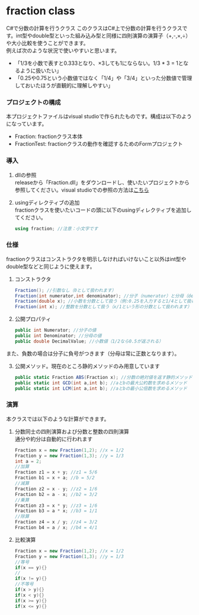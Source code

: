 # fraction class
C#で分数の計算を行うクラス
このクラスはC#上で分数の計算を行うクラスです。int型やdouble型といった組み込み型と同様に四則演算の演算子（+,-,×,÷）や大小比較を使うことができます。  
例えば次のような状況で使いやすいと思います。
* 「1/3を小数で表すと0.333となり、×3しても1にならない。1/3 * 3 = 1となるように扱いたい」
* 「0.25や0.75という小数値ではなく「1/4」や「3/4」といった分数値で管理しておいたほうが直観的に理解しやすい」

### プロジェクトの構成
本プロジェクトファイルはvisual studioで作られたものです。構成は以下のようになっています。
* Fraction: fractionクラス本体
* FractionTest: fractionクラスの動作を確認するためのFormプロジェクト

### 導入
1. dllの参照  
releaseから「Fraction.dll」をダウンロードし、使いたいプロジェクトから参照してください。visual studioでの参照の方法は[こちら](https://msdn.microsoft.com/ja-jp/library/7314433t(v=vs.90).aspx)

2. usingディレクティブの追加  
fractionクラスを使いたいコードの頭に以下のusingディレクティブを追加してください。

    ```csharp
    using fraction; //注意：小文字です
    ```

### 仕様

fractionクラスはコンストラクタを明示しなければいけないこと以外はint型やdouble型などと同じように使えます。

1. コンストラクタ

    ```csharp
    Fraction(); //引数なし（0として扱われます）
    Fraction(int numerator,int denominator); //分子（numerator）と分母（denominator）を指定。最も一般的な使い方
    Fraction(double x); //小数を分数として扱う（例:0.25を入力すると1/4として扱われます）
    Fraction(int x); //整数を分数として扱う（x/1という形の分数として扱われます）
    ```

2. 公開プロパティ

    ```csharp
    public int Numerator; //分子の値
    public int Denominator; //分母の値
    public double DecimalValue; //小数値（1/2なら0.5が返される）
    ```
また、負数の場合は分子に負号がつきます（分母は常に正数となります）。

3. 公開メソッド。現在のところ静的メソッドのみ用意しています
    ```csharp
    public static Fraction ABS(Fraction x); //分数の絶対値を返す静的メソッド
    public static int GCD(int a,int b); //aとbの最大公約数を求めるメソッド
    public static int LCM(int a,int b); //aとbの最小公倍数を求めるメソッド
    ```


### 演算
本クラスでは以下のような計算ができます。  

1. 分数同士の四則演算および分数と整数の四則演算  
通分や約分は自動的に行われます
    ```csharp
    Fraction x = new Fraction(1,2); //x = 1/2
    Fraction y = new Fraction(1,3); //y = 1/3
    int a = 2;
    //加算
    Fraction z1 = x + y; //z1 = 5/6
    Fraction b1 = x + a; //b = 5/2
    //減算
    Fraction z2 = x - y; //z2 = 1/6
    Fraction b2 = a - x; //b2 = 3/2
    //乗算
    Fraction z3 = x * y; //z3 = 1/6
    Fraction b3 = a * x; //b3 = 1/1
    //除算
    Fraction z4 = x / y; //z4 = 3/2
    Fraction b4 = a / x; //b4 = 4/1
    ```

2. 比較演算
    ```csharp
    Fraction x = new Fraction(1,2); //x = 1/2
    Fraction y = new Fraction(1,3); //y = 1/3
    //等号
    if(x == y){}
    //
    if(x != y){}
    //不等号
    if(x > y){}
    if(x < y){}
    if(x >= y){}
    if(x <= y){}
    ```

